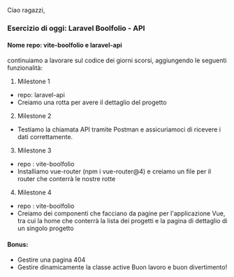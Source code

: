 Ciao ragazzi,
### Esercizio di oggi: Laravel Boolfolio - API
#### Nome repo: vite-boolfolio e laravel-api
continuiamo a lavorare sul codice dei giorni scorsi, aggiungendo le seguenti funzionalità:
1. Milestone 1
- repo: laravel-api
- Creiamo una rotta per avere il dettaglio del progetto
2. Milestone 2
- Testiamo la chiamata API tramite Postman e assicuriamoci di ricevere i dati correttamente.
3. Milestone 3
- repo : vite-boolfolio
- Installiamo vue-router (npm i vue-router@4) e creiamo un file per il router che conterrà le nostre rotte
4. Milestone 4
- repo : vite-boolfolio
- Creiamo dei componenti che facciano da pagine per l'applicazione Vue, tra cui la home che conterrà la lista dei progetti e la pagina di dettaglio di un singolo progetto
#### Bonus:
- Gestire una pagina 404
- Gestire dinamicamente la classe active
Buon lavoro e buon divertimento!